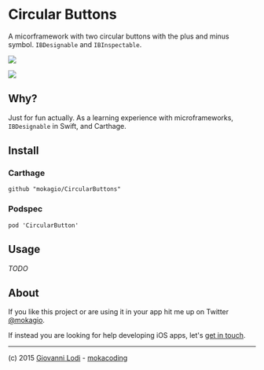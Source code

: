# Circular Buttons

A micorframework with two circular buttons with the plus and minus symbol. `IBDesignable` and `IBInspectable`.

![](https://raw.githubusercontent.com/mokagio/CircularButtons/master/README-Resources/plus-minus-buttons.png)

![](https://raw.githubusercontent.com/mokagio/CircularButtons/master/README-Resources/IB-panel.png)

## Why?

Just for fun actually. As a learning experience with microframeworks, `IBDesignable` in Swift, and Carthage.

## Install

### Carthage

```
github "mokagio/CircularButtons"
```

### Podspec

```
pod 'CircularButton'
```

## Usage

_TODO_

## About

If you like this project or are using it in your app hit me up on Twitter [@mokagio](https://twitter.com/mokagio).

If instead you are looking for help developing iOS apps, let's [get in touch](mailto:gio+github@mokacoding.com).

---

(c) 2015 [Giovanni Lodi](http://giovannilodi.com) - [mokacoding](http://mokacoding.com)
